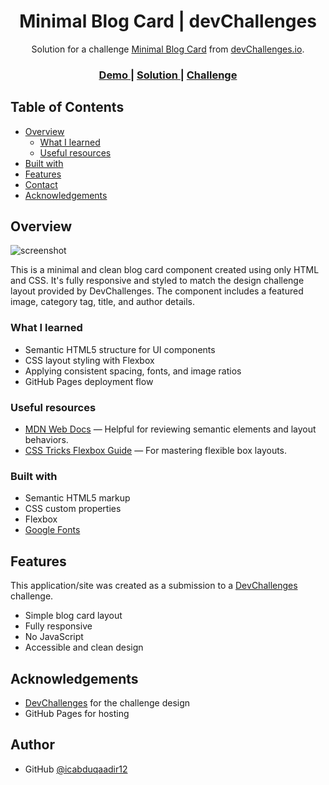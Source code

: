 <h1 align="center">Minimal Blog Card | devChallenges</h1>

<div align="center">
   Solution for a challenge <a href="https://devchallenges.io/challenge/minimal-blog-card" target="_blank">Minimal Blog Card</a> from <a href="http://devchallenges.io" target="_blank">devChallenges.io</a>.
</div>

<div align="center">
  <h3>
    <a href="https://icabduqaadir12.github.io/Minimal-blog-card-starter-master/">
      Demo
    </a>
    <span> | </span>
    <a href="https://github.com/icabduqaadir12/Minimal-blog-card-starter-master">
      Solution
    </a>
    <span> | </span>
    <a href="https://devchallenges.io/challenge/minimal-blog-card">
      Challenge
    </a>
  </h3>
</div>

<!-- TABLE OF CONTENTS -->

## Table of Contents

- [Overview](#overview)
  - [What I learned](#what-i-learned)
  - [Useful resources](#useful-resources)
- [Built with](#built-with)
- [Features](#features)
- [Contact](#contact)
- [Acknowledgements](#acknowledgements)

<!-- OVERVIEW -->

## Overview

![screenshot](https://user-images.githubusercontent.com/16707738/92399059-5716eb00-f132-11ea-8b14-bcacdc8ec97b.png)

This is a minimal and clean blog card component created using only HTML and CSS. It's fully responsive and styled to match the design challenge layout provided by DevChallenges. The component includes a featured image, category tag, title, and author details.

### What I learned

- Semantic HTML5 structure for UI components
- CSS layout styling with Flexbox
- Applying consistent spacing, fonts, and image ratios
- GitHub Pages deployment flow

### Useful resources

- [MDN Web Docs](https://developer.mozilla.org/) — Helpful for reviewing semantic elements and layout behaviors.
- [CSS Tricks Flexbox Guide](https://css-tricks.com/snippets/css/a-guide-to-flexbox/) — For mastering flexible box layouts.

### Built with

- Semantic HTML5 markup
- CSS custom properties
- Flexbox
- [Google Fonts](https://fonts.google.com/specimen/Outfit)

## Features

This application/site was created as a submission to a [DevChallenges](https://devchallenges.io/challenges-dashboard) challenge.

- Simple blog card layout
- Fully responsive
- No JavaScript
- Accessible and clean design

## Acknowledgements

- [DevChallenges](https://devchallenges.io) for the challenge design
- GitHub Pages for hosting

## Author

- GitHub [@icabduqaadir12](https://github.com/icabduqaadir12)
